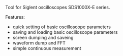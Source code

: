 Tool for Siglent oscilloscopes SDS1000X-E series.

Features:
- quick setting of basic oscilloscope parameters
- saving and loading basic oscilloscope parameters
- screen dumping and saveing
- waveform dump and FFT
- simple continuous measurement
